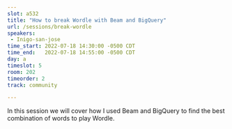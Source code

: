 ```yaml
---
slot: a532
title: "How to break Wordle with Beam and BigQuery"
url: /sessions/break-wordle
speakers:
 - Inigo-san-jose
time_start: 2022-07-18 14:30:00 -0500 CDT
time_end:   2022-07-18 14:55:00 -0500 CDT
day: a
timeslot: 5
room: 202
timeorder: 2
track: community

---
```


In this session we will cover how I used Beam and BigQuery to find the best combination of words to play Wordle.